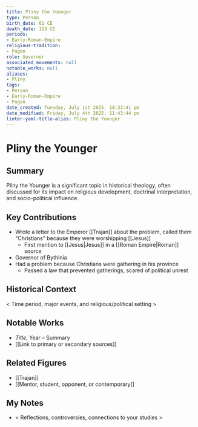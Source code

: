```yaml
---
title: Pliny the Younger
type: Person
birth_date: 61 CE
death_date: 113 CE
periods:
- Early-Roman-Empire
religious-tradition:
- Pagan
role: Governor
associated_movements: null
notable_works: null
aliases:
- Pliny
tags:
- Person
- Early-Roman-Empire
- Pagan
date_created: Tuesday, July 1st 2025, 10:33:41 pm
date_modified: Friday, July 4th 2025, 11:43:44 pm
linter-yaml-title-alias: Pliny the Younger
---
```


# Pliny the Younger

## Summary
Pliny the Younger is a significant topic in historical theology, often discussed for its impact on religious development, doctrinal interpretation, and socio-political influence.

## Key Contributions
- Wrote a letter to the Emperor [[Trajan]] about the problem, called them "Christians" because they were worshipping [[Jesus]]
	- First mention to [[Jesus|Jesus]] in a [[Roman Empire|Roman]] source
- Governor of Bythinia
- Had a problem because Christians were gathering in his province
	- Passed a law that prevented gatherings, scared of political unrest


## Historical Context
< Time period, major events, and religious/political setting >

## Notable Works
- *Title*, Year – Summary
- [[Link to primary or secondary sources]]


## Related Figures
- [[Trajan]]
- [[Mentor, student, opponent, or contemporary]]

## My Notes
- < Reflections, controversies, connections to your studies >
